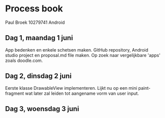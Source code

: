 # Process book
Paul Broek 10279741 Android

Dag 1, maandag 1 juni
-------------------------
App bedenken en enkele schetsen maken. GitHub repository, Android studio project en proposal.md file maken. Op zoek naar vergelijkbare 'apps' zoals doodle.com. 

Dag 2, dinsdag 2 juni
-------------------------
Eerste klasse DrawableView implementeren. Lijkt nu op een mini paint-fragment wat later zal leiden tot aangename vorm van user input.

Dag 3, woensdag 3 juni
-----------------------------
